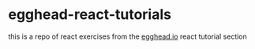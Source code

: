 # egghead-react-tutorials
this is a repo of react exercises from the [egghead.io](https://egghead.io) react tutorial section
